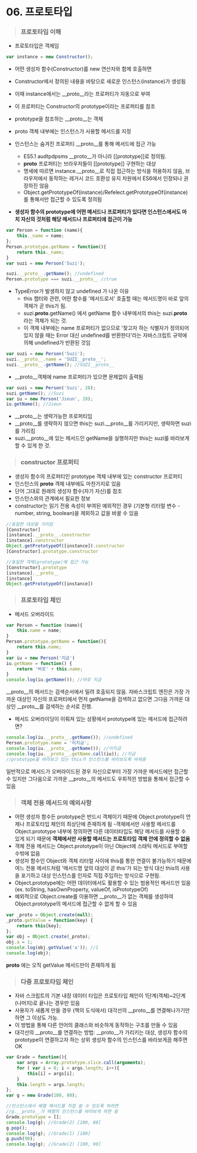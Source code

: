 # 06. 프로토타입
  
> ### 프로토타입 이해
- 프로토타입은 객체임 
```javascript
var instance = new Constructor(); 
```
- 어떤 생성자 함수(Constructor)를 new 연산자와 함께 호출하면 
- Constructor에서 정의된 내용을 바탕으로 새로운 인스턴스(instance)가 생성됨
- 이때 instance에서는 __proto__라는 프로퍼티가 자동으로 부여
- 이 프로퍼티는 Constructor의 prototype이라는 프로퍼티를 참조
- prototype을 참조하는 __proto__는 객체 
- proto 객체 내부에는 인스턴스가 사용할 메서드를 지정
- 인스턴스는 숨겨진 프로퍼티 __proto__를 통해 메서드에 접근 가능
    - ES5.1 audtpdpsms __proto__가 아니라 [[prototype]]로 정의됨. 
    - __proto__ 프로퍼티는 브라우저들이 [[prototype]] 구현하는 대상
    - 명세에 따르면 instance.__proto__로 직접 접근하는 방식을 허용하지 않음, 브라우저에서 동작하는 레거시 코드 호환성 유지 차원에서 ES6에서 인정되나 권장하진 않음 
    - Object.getPrototypeOf(instance)/Refelect.getPrototypeOf(instance)를 통해서만 접근할 수 있도록 정의됨


- **생성자 함수의 prototype에 어떤 메서드나 프로퍼티가 있다면 인스턴스에서도 마치 자신의 것처럼 해당 메서드나 프로퍼티에 접근이 가능**
```javascript
var Person = function (name){
    this._name = name; 
}; 
Person.prototype.getName = function(){
    return this._name; 
}
var suzi = new Person('Suzi'); 
```
```javascript
suzi.__proto__.getName(); //undefined
Person.prototype === suzi.__proto__ //true
```
- TypeError가 발생하지 않고 undefined 가 나온 이유 
    - this 챕터와 관련, 어떤 함수를 '메서드로서' 호출할 때는 메서드명이 바로 앞의 객체가 곧 this가 됨. 
    - suzi.__proto__.getName() 에서 getName 함수 내부에서의 this는 suzi.__proto__ 라는 객체가 되는 것. 
    - 이 객체 내부에는 name 프로퍼티가 없으므로 '찾고자 하는 식별자가 정의되어 있지 않을 때는 Error 대신 undefined를 반환한다'라는 자바스크립트 규약에 의해 undefined가 반환된 것임 
```javascript
var suzi = new Person('Suzi'); 
suzi.__proto__.name = 'SUZI__proto__'; 
suzi.__proto__.getName(); //SUZI__proto__
```
- __proto__객체에 name 프로퍼티가 있으면 문제없이 출력됨
```javascript
var suzi = new Person('Suzi', 28); 
suzi.getName(); //Suzi
var iu = new Person('Jieun', 28); 
iu.getName(); //Jieun
```
- __proto__는 생략가능한 프로퍼티임
- __proto__를 생략하지 않으면 this는 suzi.__proto__를 가리키지만, 생략하면 suzi를 가리킴 
- suzi.__proto__에 있는 메서드인 getName을 실행하지만 this는 suzi를 바라보게 할 수 있게 한 것. 

> ### constructor 프로퍼티
- 생성자 함수의 프로퍼티인 prototype 객체 내부에 있는 constructor 프로퍼티 
- 인스턴스의 __proto__ 객체 내부에도 마찬가지로 있음
- 단어 그대로 원래의 생성자 함수(자기 자신)를 참조 
- 인스턴스와의 관계에서 필요한 정보
- constructor는 읽기 전용 속성이 부여된 예외적인 경우 (기본형 리터럴 변수 - number, string, boolean)을 제외하고 값을 바꿀 수 있음
```javascript
//동일한 대상을 가리킴
[Constructor]
[instance].__proto__.constructor
[instance].constructor 
Object.getPrototypeOf([instance]).constructor
[Constructor].prototype.constructor
``` 
```javascript
//동일한 객체(prototype)에 접근 가능
[Constructor].prototype
[instance].__proto__
[instance]
Object.getPrototypeOf([instance])
```

> ### 프로토타입 체인 
- 메서드 오버라이드 
```javascript
var Person = function (name){
    this.name = name; 
}
Person.prototype.getName = function(){
    return this.name; 
}
var iu = new Person('지금')
iu.getName = function() {
    return '바로' + this.name; 
}
console.log(iu.getName()); //바로 지금
```
__proto__의 메서드는 검색순서에서 밀려 호출되지 않음. 
자바스크립트 엔진은 가장 가까운 대상인 자신의 프로퍼티에서 먼저 getName을 검색하고 없으면 그다음 가까운 대상인 __proto__를 검색하는 순서로 진행. 
- 메서드 오버라이딩이 이뤄져 있는 상황에서 prototype에 있는 메서드에 접근하려면? 
```javascript
console.log(iu.__proto__.getName()); //undefined
Person.prototype.name = '이지금'; 
console.log(iu.__proto__.getName()); //이지금  
console.log(iu.__proto__.getName.call(iu)); //지금
//prototype을 바라보고 있는 this가 인스턴스를 바라보도록 바꿔줌 
```
일반적으로 메서드가 오버라이드된 경우 자신으로부터 가장 가까운 메서드에만 접근할 수 있지만 그다음으로 가까운 __proto__의 메서드도 우회적읜 방법을 통해서 접근할 수 있음

> ### 객체 전용 메서드의 예외사항
- 어떤 생성자 함수든 prototype은 반드시 객체이기 때문에 Object.prototype이 언제나 프로토타입 체인의 최상단에 존재하게 됨
-객체에서만 사용할 메서드를 Object.prototype 내부에 정의하면 다른 데이터타입도 해당 메서드를 사용할 수 있게 되기 때문에 **객체에서만 사용할 메서드는 프로토타입 객체 안에 정의할 수 없음** 
- 객체 전용 메서드는 Object.prototype이 아닌 Object에 스태틱 메서드로 부여할 수밖에 없음 
- 생성자 함수인 Object와 객체 리터럴 사이에 this를 통한 연결이 불가능하기 때문에 여느 전용 메서드처럼 '메서드명 앞의 대상이 곧 this'가 되는 방식 대신 this의 사용을 포기하고 대상 인스턴스를 인자로 직접 주입하는 방식으로 구현됨. 
- Object.prototype에는 어떤 데이터에서도 활용할 수 있는 범용적인 메서드만 있음 (ex. toString, hasOwnProperty, valueOf, isPrototypeOf)
- 예외적으로 Object.create를 이용하면 __proto__가 없는 객체를 생성하여 Object.prototype의 메서드에 접근할 수 없게 할 수 있음
```javascript
var _proto = Object.create(null); 
_proto.getValue = function(key) {
    return this[key]; 
}; 
var obj = Object.create(_proto); 
obj.a = 1; 
console.log(obj.getValue('a')); //1
console.log(obj); 
```
__proto__ 에는 오직 getValue 메서드만이 존재하게 됨

> ### 다중 프로토타입 체인
- 자바 스크립트의 기본 내장 데이터 타입은 프로토타입 체인이 1단계(객체)~2단계(나머지)로 끝나는 경우만 있음
- 사용자가 새롭게 만들 경우 (책의 도식에서) 대각선의 __proto__를 연결해나가기만 하면 그 이상도 가능. 
- 이 방법을 통해 다른 언어의 클래스와 비슷하게 동작하는 구조를 만들 수 있음 
- 대각선의 __proto__를 연결하는 방법: __proto__가 가리키는 대상, 생성자 함수의 prototype이 연결하고자 하는 상위 생성자 함수의 인스턴스를 바라보게끔 해주면 OK 
```javascript
var Grade = function(){
    var args = Array.prototype.slice.call(arguments); 
    for ( var i = 0; i < args.length; i++){
        this[i] = args[i]; 
    }
    this.length = args.length; 
}; 
var g = new Grade(100, 80);

//인스턴스에서 배열 메서드를 직접 쓸 수 있도록 하려면
//g.__proto__가 배열의 인스턴스를 바라보게 하면 됨
Grade.prototype = []; 
console.log(g); //Grade(2) [100, 80]
g.pop(); 
console.log(g); //Grade(1) [100]
g.push(90); 
console.log(g); //Grade(2) [100, 90]
```
